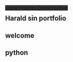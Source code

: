 <html>

<head>
<style>
$blue: #a3d5d3;

body {
  background-color: $blue;
  padding: 40px;
  text-align: center;
}

.header{
  height: 100vh;
  background-color: white;
  padding: 30px;
  text-align: center;
}

.project-tile {
  background-color: black;
  color: white;
  padding: 30px;
}
.navbar {
  overflow: hidden;
  background-color: #333;
  position: fixed; /* Set the navbar to fixed position */
  top: 0; /* Position the navbar at the top of the page */
  width: 100%; /* Full width */
}

/* Links inside the navbar */
.navbar a {
  float: left;
  display: block;
  color: #f2f2f2;
  text-align: center;
  padding: 14px 16px;
  text-decoration: none;
}

/* Change background on mouse-over */
.navbar a:hover {
  background: #ddd;
  color: black;
}

/* Main content */
.main {
  margin-top: 30px; /* Add a top margin to avoid content overlay */
}

@media only screen and (max-width: 1300px) {
  .project-tile {
    background-color: green;
    color: orange; 
  }
}

</style>
</head>

<body>

<div class="navbar">
  <a href="#welcome-section">Home</a>
  <a href="#projects">Projects</a>
  <a href="#contact">Contact</a>
  <a href="https://github.com/harald1803" target="_blank">Github</a>
</div>
<div class="header">
   <section id="welcome-section">
<h1>Harald sin portfolio</h1>

  <h2>welcome</h2>
    </section>
    </div>

<div class="project-tile" > 
  <section id="projects">
  <h2>python</h2>
    
  </section>
</div>
  


<script>
document.getElementsByTagName("h1")[0].style.fontSize = "60px";
</script>

</body>
</html>
